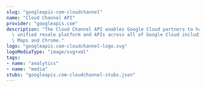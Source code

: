 ```yaml
---
slug: "googleapis-com-cloudchannel"
name: "Cloud Channel API"
provider: "googleapis.com"
description: "The Cloud Channel API enables Google Cloud partners to have a single\
  \ unified resale platform and APIs across all of Google Cloud including GCP, Workspace,\
  \ Maps and Chrome."
logo: "googleapis.com-cloudchannel-logo.svg"
logoMediaType: "image/svg+xml"
tags:
- name: "analytics"
- name: "media"
stubs: "googleapis.com-cloudchannel-stubs.json"
---
```

